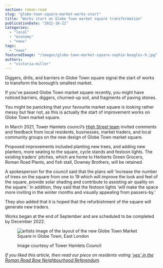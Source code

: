 ```yaml
---
section: roman-road
slug: "globe-town-square-market-works-start"
title: "Works start on Globe Town market square transformation"
publicationDate: "2022-10-21"
categories: 
  - "local"
  - "economy"
  - "news"
tags: 
  - "news"
featuredImage: "/images/globe-town-market-square-sophie-beagles-9.jpg"
authors: 
  - "victoria-miller"
---
```


Diggers, drills, and barriers in Globe Town square signal the start of works to transform the borough’s smallest market.

If you’ve passed Globe Town market square recently, you might have noticed barriers, diggers, churned-up soil, and fragments of paving stones. 

You might be panicking that your favourite market square is looking rather messy but fear not, as this is actually the start of improvement works on Globe Town market square.

In March 2021, Tower Hamlets council’s [High Street team](https://www.towerhamlets.gov.uk/lgnl/business/business_support_and_advice/High-streets.aspx) invited comments and feedback from local residents, businesses, market traders, and local community groups on the new design of Globe Town market square.

Proposed improvements included planting new trees, and adding new planters, more seating to the square, cycle stands and festoon lights. The existing traders’ pitches, which are home to Herberts Green Grocers, Roman Road Plants, and fish stall, Downey Brothers, will be retained. 

A spokesperson for the council said that the plans will ‘increase the number of trees on the square from one to 19 which will improve the look and feel of the square, provide solar shading and contribute to assisting air quality on the square.’ In addition, they said that the festoon lights ‘will make the space more inviting in the winter months and visually appealing from passers-by.’

They also added that it is hoped that the refurbishment of the square will generate new traders.

Works began at the end of September and are scheduled to be completed by December 2022. 

<figure>

![artists image of the layout of the new Globe Town Market Square in Globe Town, East London](/images/globe-town-market-square-design-1-1024x683.jpg)

<figcaption>

Image courtesy of Tower Hamlets Council

</figcaption>

</figure>

_If you liked this article, then read our piece on residents voting ['yes' in the Roman Road Bow Neighbourhood Referendum](https://romanroadlondon.com/bow-neighbourhood-plan-referendum-passed/)._


